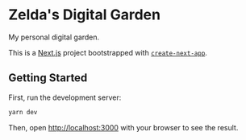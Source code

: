 # Zelda's Digital Garden

My personal digital garden.

This is a [Next.js](https://nextjs.org/) project bootstrapped with [`create-next-app`](https://github.com/vercel/next.js/tree/canary/packages/create-next-app).

## Getting Started

First, run the development server:

```bash
yarn dev
```

Then, open [http://localhost:3000](http://localhost:3000) with your browser to see the result.
